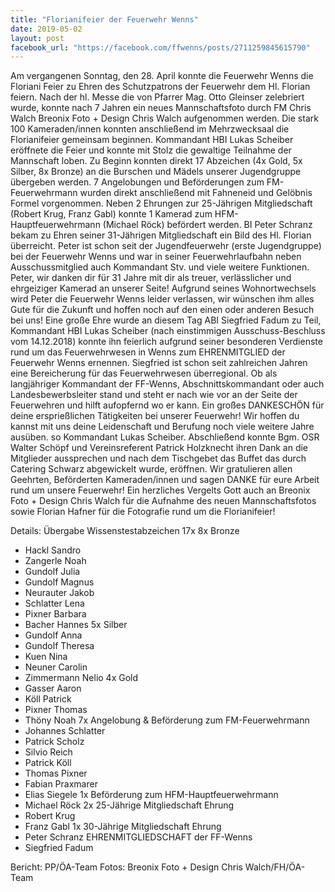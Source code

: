 ```yaml
---
title: "Florianifeier der Feuerwehr Wenns"
date: 2019-05-02
layout: post
facebook_url: "https://facebook.com/ffwenns/posts/2711259845615790"
---
```


Am vergangenen Sonntag, den 28. April konnte die Feuerwehr Wenns die Floriani Feier zu Ehren des Schutzpatrons der Feuerwehr dem Hl. Florian feiern.
Nach der hl. Messe die von Pfarrer Mag. Otto Gleinser zelebriert wurde, konnte nach 7 Jahren ein neues Mannschaftsfoto durch FM Chris Walch Breonix Foto + Design Chris Walch aufgenommen werden.
Die stark 100 Kameraden/innen konnten anschließend im Mehrzwecksaal die Florianifeier gemeinsam beginnen. Kommandant HBI Lukas Scheiber eröffnete die Feier und konnte mit Stolz die gewaltige Teilnahme der Mannschaft loben.
Zu Beginn konnten direkt 17 Abzeichen (4x Gold, 5x Silber, 8x Bronze) an die Burschen und Mädels unserer Jugendgruppe übergeben werden.
7 Angelobungen und Beförderungen zum FM-Feuerwehrmann wurden direkt anschließend mit Fahneneid und Gelöbnis Formel vorgenommen.
Neben 2 Ehrungen zur 25-Jährigen Mitgliedschaft (Robert Krug, Franz Gabl) konnte 1 Kamerad zum HFM-Hauptfeuerwehrmann (Michael Röck) befördert werden.
BI Peter Schranz bekam zu Ehren seiner 31-Jährigen Mitgliedschaft ein Bild des Hl. Florian überreicht. Peter ist schon seit der Jugendfeuerwehr (erste Jugendgruppe) bei der Feuerwehr Wenns und war in seiner Feuerwehrlaufbahn neben Ausschussmitglied auch Kommandant Stv. und viele weitere Funktionen. Peter, wir danken dir für 31 Jahre mit dir als treuer, verlässlicher und ehrgeiziger Kamerad an unserer Seite! Aufgrund seines Wohnortwechsels wird Peter die Feuerwehr Wenns leider verlassen, wir wünschen ihm alles Gute für die Zukunft und hoffen noch auf den einen oder anderen Besuch bei uns!
Eine große Ehre wurde an diesem Tag ABI Siegfried Fadum zu Teil, Kommandant HBI Lukas Scheiber (nach einstimmigen Ausschuss-Beschluss vom 14.12.2018) konnte ihn feierlich aufgrund seiner besonderen Verdienste rund um das Feuerwehrwesen in Wenns zum EHRENMITGLIED der Feuerwehr Wenns ernennen. Siegfried ist schon seit zahlreichen Jahren eine Bereicherung für das Feuerwehrwesen überregional. Ob als langjähriger Kommandant der FF-Wenns, Abschnittskommandant oder auch Landesbewerbsleiter stand und steht er nach wie vor an der Seite der Feuerwehren und hilft aufopfernd wo er kann. Ein großes DANKESCHÖN für deine ersprießlichen Tätigkeiten bei unserer Feuerwehr! Wir hoffen du kannst mit uns deine Leidenschaft und Berufung noch viele weitere Jahre ausüben. so Kommandant Lukas Scheiber.
Abschließend konnte Bgm. OSR Walter Schöpf und Vereinsreferent Patrick Holzknecht ihren Dank an die Mitglieder aussprechen und nach dem Tischgebet das Buffet das durch Catering Schwarz abgewickelt wurde, eröffnen.
Wir gratulieren allen Geehrten, Beförderten Kameraden/innen und sagen DANKE für eure Arbeit rund um unsere Feuerwehr! 
Ein herzliches Vergelts Gott auch an Breonix Foto + Design Chris Walch für die Aufnahme des neuen Mannschaftsfotos sowie Florian Hafner für die Fotografie rund um die Florianifeier! 
 

Details:
Übergabe Wissenstestabzeichen 17x
8x Bronze
- Hackl Sandro
- Zangerle Noah
- Gundolf Julia
- Gundolf Magnus
- Neurauter Jakob
- Schlatter Lena
- Pixner Barbara
- Bacher Hannes
5x Silber
- Gundolf Anna
- Gundolf Theresa
- Kuen Nina
- Neuner Carolin
- Zimmermann Nelio
4x Gold
- Gasser Aaron
- Köll Patrick
- Pixner Thomas
- Thöny Noah
7x Angelobung & Beförderung zum FM-Feuerwehrmann
- Johannes Schlatter
- Patrick Scholz
- Silvio Reich
- Patrick Köll
- Thomas Pixner
- Fabian Praxmarer
- Elias Siegele
1x Beförderung zum HFM-Hauptfeuerwehrmann
- Michael Röck
2x 25-Jährige Mitgliedschaft Ehrung
- Robert Krug
- Franz Gabl
1x 30-Jährige Mitgliedschaft Ehrung
- Peter Schranz
EHRENMITGLIEDSCHAFT der FF-Wenns
- Siegfried Fadum

Bericht: PP/ÖA-Team
Fotos: Breonix Foto + Design Chris Walch/FH/ÖA-Team